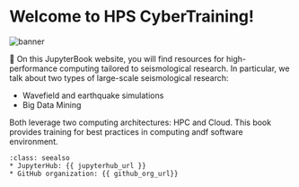 # Welcome to HPS CyberTraining!

![banner](img/banner.png)


📖 On this JupyterBook website, you will find resources for high-performance computing tailored to seismological research. In particular, we talk about two types of large-scale seismological research:
* Wavefield and earthquake simulations
* Big Data Mining

Both leverage two computing architectures: HPC and Cloud. This book provides training for best practices in computing andf software environment.

 <!-- you'll find [tutorials](tutorials/index). All tutorials are Jupyter Notebooks, designed to be run interactively, but also rendered on this website for convenience. -->


<!-- 💡 Learn more about hackweeks hosted by the [University of Washington eScience Institute](https://uwhackweek.github.io/hackweeks-as-a-service/intro.html), or check out our publication describing the hackweek educational model {cite:p}`Huppenkothen2018`. -->

```{admonition} Quick links for the event
:class: seealso
* JupyterHub: {{ jupyterhub_url }}
* GitHub organization: {{ github_org_url}}
```

<!-- * Projects Spreadsheet: {{ project_spreadsheet_url }} -->
